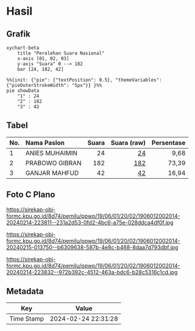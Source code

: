 # Hasil

## Grafik

```mermaid
xychart-beta
    title "Perolehan Suara Nasional"
    x-axis [01, 02, 03]
    y-axis "Suara" 0 --> 182
    bar [24, 182, 42]
```

```mermaid
%%{init: {"pie": {"textPosition": 0.5}, "themeVariables": {"pieOuterStrokeWidth": "5px"}} }%%
pie showData
    "1" : 24
    "2" : 182
    "3" : 42
```

## Tabel

| No. | Nama Paslon    | Suara | Suara (raw) | Persentase |
|:--- |:-------------- | -----:| -----------:| ----------:|
| 1   | ANIES MUHAIMIN | 24    | [24][p-1]   | 9,68       |
| 2   | PRABOWO GIBRAN | 182   | [182][p-2]  | 73,39      |
| 3   | GANJAR MAHFUD  | 42    | [42][p-3]   | 16,94      |


[p-1]: https://github.com/gigit-pemilu/pemilu-2024/blob/main/pilpres/hitung-suara/sub/19-kepulauan-bangka-belitung/sub/06-belitung-timur/sub/01-manggar/sub/2002-kurnia-jaya/sub/014-tps/sub/paslon-1.txt
[p-2]: https://github.com/gigit-pemilu/pemilu-2024/blob/main/pilpres/hitung-suara/sub/19-kepulauan-bangka-belitung/sub/06-belitung-timur/sub/01-manggar/sub/2002-kurnia-jaya/sub/014-tps/sub/paslon-2.txt
[p-3]: https://github.com/gigit-pemilu/pemilu-2024/blob/main/pilpres/hitung-suara/sub/19-kepulauan-bangka-belitung/sub/06-belitung-timur/sub/01-manggar/sub/2002-kurnia-jaya/sub/014-tps/sub/paslon-3.txt

## Foto C Plano

https://sirekap-obj-formc.kpu.go.id/8d74/pemilu/ppwp/19/06/01/20/02/1906012002014-20240214-223811--231a2d53-0fd2-4bc6-a75e-028ddca4df0f.jpg

https://sirekap-obj-formc.kpu.go.id/8d74/pemilu/ppwp/19/06/01/20/02/1906012002014-20240215-013750--b6309638-587b-4e8c-b468-8daa7d793dbf.jpg

https://sirekap-obj-formc.kpu.go.id/8d74/pemilu/ppwp/19/06/01/20/02/1906012002014-20240214-223832--972b392c-4512-463a-bdc6-b28c5316c1cd.jpg


## Metadata

| Key        | Value               |
| ---------- | ------------------- |
| Time Stamp | 2024-02-24 22:31:28 |



